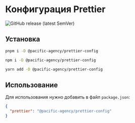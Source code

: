 # Конфигурация Prettier

![GitHub release (latest SemVer)](https://img.shields.io/github/v/release/pacific-agency/prettier-config?color=%23aac811&label=%D0%A0%D0%B5%D0%BB%D0%B8%D0%B7)

## Установка

```bash
pnpm i -D @pacific-agency/prettier-config
```

```bash
npm i -D @pacific-agency/prettier-config
```

```bash
yarn add -D @pacific-agency/prettier-config
```

## Использование

Для использования нужно добавить в файл `package.json`:

```json
{
  "prettier": "@pacific-agency/prettier-config"
}
```
